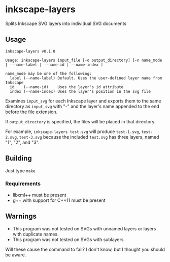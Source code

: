 # inkscape-layers

Splits Inkscape SVG layers into individual SVG documents

## Usage

    inkscape-layers v0.1.0

    Usage: inkscape-layers input_file [-o output_directory] [-n name_mode | --name-label | --name-id | --name-index ]

    name_mode may be one of the following:
      label (--name-label) Default. Uses the user-defined layer name from Inkscape
      id    (--name-id)    Uses the layer's id attribute
      index (--name-index) Uses the layer's position in the svg file

Examines `input_svg` for each Inkscape layer and exports them to the same directory as `input_svg` with "-" and the layer's name appended to the end before the file extension.

If `output_directory` is specified, the files will be placed in that directory.

For example, `inkscape-layers test.svg` will produce `test-1.svg`, `test-2.svg`, `test-3.svg` because the included `test.svg` has three layers, named "1", "2", and "3".

## Building

Just type `make`

### Requirements

* libxml++ must be present
* g++ with support for C++11 must be present

## Warnings

* This program was not tested on SVGs with unnamed layers or layers with duplicate names.
* This program was not tested on SVGs with sublayers.

Will these cause the command to fail? I don't know, but I thought you should be aware.
